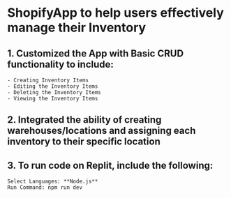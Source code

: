 # ShopifyApp to help users effectively manage their Inventory

  ## 1. Customized the App with Basic CRUD functionality to include:
    - Creating Inventory Items
    - Editing the Inventory Items
    - Deleting the Inventory Items
    - Viewing the Inventory Items

  ## 2. Integrated the ability of creating warehouses/locations and assigning each inventory to their specific location
  
  ## 3. To run code on Replit, include the following:
    Select Languages: **Node.js**
    Run Command: npm run dev
    
